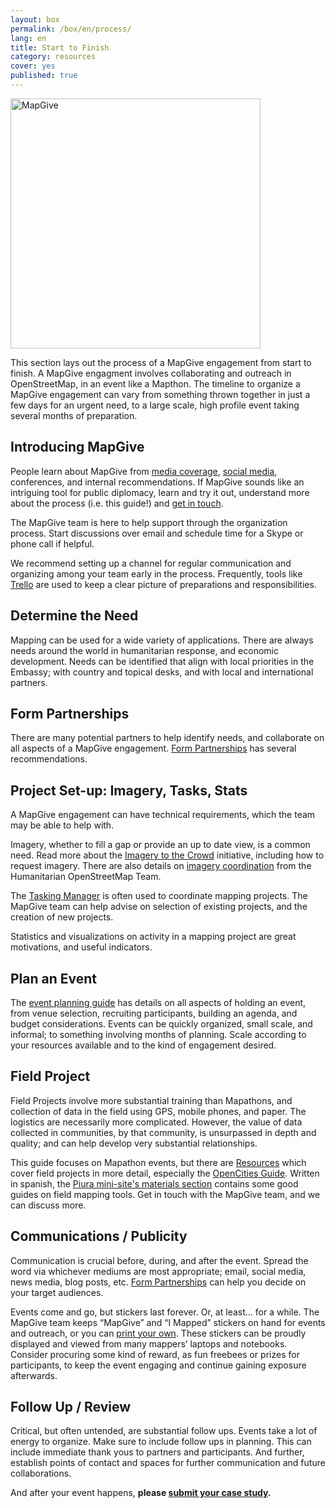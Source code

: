 ```yaml
---
layout: box
permalink: /box/en/process/
lang: en
title: Start to Finish
category: resources
cover: yes
published: true
---
```


<img src="{{site.baseurl}}/assets/img/mapgive-space.png" alt="MapGive" width="400px">

This section lays out the process of a MapGive engagement from start to finish. A MapGive engagment involves collaborating and outreach in OpenStreetMap, in an event like a Mapthon.  The timeline to organize a MapGive engagement can vary from something thrown together in just a few days for an urgent need, to a large scale, high profile event taking several months of preparation.

## Introducing MapGive

People learn about MapGive from [media coverage]({{site.baseurl}}/mapgive-in-the-news/), [social media](https://twitter.com/mapgive), conferences, and internal recommendations. If MapGive sounds like an intriguing tool for public diplomacy, learn and try it out, understand more about the process (i.e. this guide!) and [get in touch](#about&contact-info-credits).

The MapGive team is here to help support through the organization process. Start discussions over email and schedule time for a Skype or phone call if helpful.

We recommend setting up a channel for regular communication and organizing among your team early in the process. Frequently, tools like [Trello](https://trello.com/) are used to keep a clear picture of preparations and responsibilities.

## Determine the Need

Mapping can be used for a wide variety of applications. There are always needs around the world in humanitarian response, and economic development. Needs can be identified that align with local priorities in the Embassy; with country and topical desks, and with local and international partners.

## Form Partnerships

There are many potential partners to help identify needs, and collaborate on all aspects of a MapGive engagement. [Form Partnerships](#resources&form-partnerships) has several recommendations.

## Project Set-up: Imagery, Tasks, Stats

A MapGive engagement can have technical requirements, which the team may be able to help with.

Imagery, whether to fill a gap or provide an up to date view, is a common need. Read more about the [Imagery to the Crowd]({{site.baseurl}}/ittc/) initiative, including how to request imagery. There are also details on [imagery coordination](http://wiki.openstreetmap.org/wiki/HOT_activation#Imagery_Coordination) from the Humanitarian OpenStreetMap Team.

The [Tasking Manager]({{site.baseurl}}/learn-to-map/#step-3) is often used to coordinate mapping projects. The MapGive team can help advise on selection of existing projects, and the creation of new projects.

Statistics and visualizations on activity in a mapping project are great motivations, and useful indicators. 

<!--For example, [this page for the White House Mapathon](http://mapgive.state.gov/whmapathon/results/). There are a number of tools to use here, the team can advise.-->

## Plan an Event 

The [event planning guide](#resources&plan-an-event) has details on all aspects of holding an event, from venue selection, recruiting participants, building an agenda, and budget considerations. Events can be quickly organized, small scale, and informal; to something involving months of planning. Scale according to your resources available and to the kind of engagement desired.

## Field Project

Field Projects involve more substantial training than Mapathons, and collection of data in the field using GPS, mobile phones, and paper. The logistics are necessarily more complicated. However, the value of data collected in communities, by that community, is unsurpassed in depth and quality; and can help develop very substantial relationships.

This guide focuses on Mapathon events, but there are <a class="page_link" href="#resources"> Resources</a> which cover field projects in more detail, especially the [OpenCities Guide](https://opendri.org/resource/planning-an-open-cities-mapping-project/). Written in spanish, the [Piura mini-site's materials section]({{site.baseurl}}/events/piura/materiales/) contains some good guides on field mapping tools. Get in touch with the MapGive team, and we can discuss more.

## Communications / Publicity

Communication is crucial before, during, and after the event. Spread the word via whichever mediums are most appropriate; email, social media, news media, blog posts, etc. [Form Partnerships](#resources&form-partnerships) can help you decide on your target audiences.

<!--
The [MapGive Social Media Toolkit]({{site.baseurl}}/files/CompleteMapGiveSocialMediaToolkit.docx) can assist you in publicizing your event and connect with a broader audience. The key is to begin messaging in advance and to choose a relevant #hashtag so that the activity is easy to follow and potentially engage a larger community. Tweet @MapGive for support broadcasting your event.
-->
 
Events come and go, but stickers last forever. Or, at least... for a while. The MapGive team keeps “MapGive” and “I Mapped” stickers on hand for events and outreach, or you can [print your own](#resources&printables). These stickers can be proudly displayed and viewed from many mappers’ laptops and notebooks. Consider procuring some kind of reward, as fun freebees or prizes for participants, to keep the event engaging and continue gaining exposure afterwards.

## Follow Up / Review

Critical, but often untended, are substantial follow ups. Events take a lot of energy to organize. Make sure to include follow ups in planning. This can include immediate thank yous to partners and participants. And further, establish points of contact and spaces for further communication and future collaborations.

And after your event happens, **please [submit your case study](https://docs.google.com/forms/d/1Y4t-KKUOqvQAK3IURH256TSbjGORjIEf8c3Doa0-nI8/viewform).**

<!--printable sign-up sheet for more info, or draft thank you follow-up letter?-->

<!--
__seperate page for these below???__

## Timeline
-->

